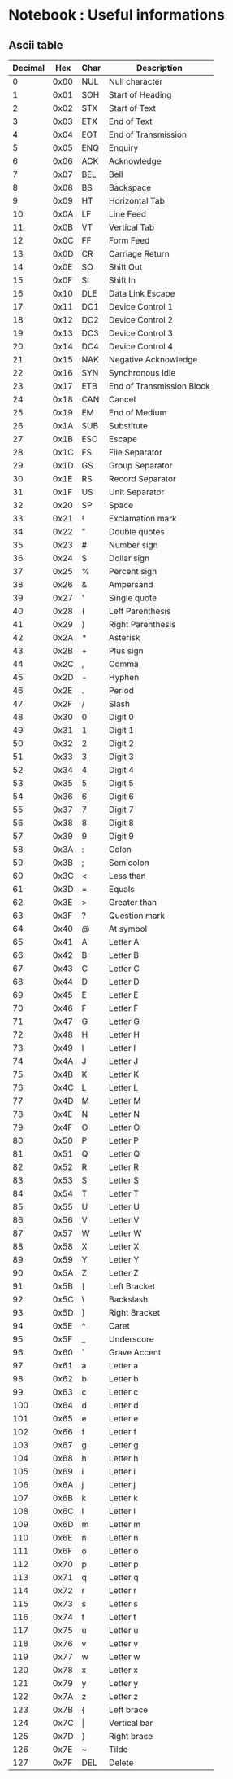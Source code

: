 # Notebook : Useful informations

## Ascii table

Decimal | Hex | Char | Description |
 |--------|-------------|-----------|-------------|
 | 0 | 0x00 | NUL | Null character |
 | 1 | 0x01 | SOH | Start of Heading |
 | 2 | 0x02 | STX | Start of Text |
 | 3 | 0x03 | ETX | End of Text |
 | 4 | 0x04 | EOT | End of Transmission |
 | 5 | 0x05 | ENQ | Enquiry |
 | 6 | 0x06 | ACK | Acknowledge |
 | 7 | 0x07 | BEL | Bell |
 | 8 | 0x08 | BS | Backspace |
 | 9 | 0x09 | HT | Horizontal Tab |
 | 10 | 0x0A | LF | Line Feed |
 | 11 | 0x0B | VT | Vertical Tab |
 | 12 | 0x0C | FF | Form Feed |
 | 13 | 0x0D | CR | Carriage Return |
 | 14 | 0x0E | SO | Shift Out |
 | 15 | 0x0F | SI | Shift In |
 | 16 | 0x10 | DLE | Data Link Escape |
 | 17 | 0x11 | DC1 | Device Control 1 |
 | 18 | 0x12 | DC2 | Device Control 2 |
 | 19 | 0x13 | DC3 | Device Control 3 |
 | 20 | 0x14 | DC4 | Device Control 4 |
 | 21 | 0x15 | NAK | Negative Acknowledge |
 | 22 | 0x16 | SYN | Synchronous Idle |
 | 23 | 0x17 | ETB | End of Transmission Block |
 | 24 | 0x18 | CAN | Cancel |
 | 25 | 0x19 | EM | End of Medium |
 | 26 | 0x1A | SUB | Substitute |
 | 27 | 0x1B | ESC | Escape |
 | 28 | 0x1C | FS | File Separator |
 | 29 | 0x1D | GS | Group Separator |
 | 30 | 0x1E | RS | Record Separator |
 | 31 | 0x1F | US | Unit Separator |
 | 32 | 0x20 | SP | Space |
 | 33 | 0x21 | ! | Exclamation mark |
 | 34 | 0x22 | " | Double quotes |
 | 35 | 0x23 | # | Number sign |
 | 36 | 0x24 | $ | Dollar sign |
 | 37 | 0x25 | % | Percent sign |
 | 38 | 0x26 | & | Ampersand |
 | 39 | 0x27 | ' | Single quote |
 | 40 | 0x28 | ( | Left Parenthesis |
 | 41 | 0x29 | ) | Right Parenthesis |
 | 42 | 0x2A | * | Asterisk |
 | 43 | 0x2B | + | Plus sign |
 | 44 | 0x2C | , | Comma |
 | 45 | 0x2D | - | Hyphen |
 | 46 | 0x2E | . | Period |
 | 47 | 0x2F | / | Slash |
 | 48 | 0x30 | 0 | Digit 0 |
 | 49 | 0x31 | 1 | Digit 1 |
 | 50 | 0x32 | 2 | Digit 2 |
 | 51 | 0x33 | 3 | Digit 3 |
 | 52 | 0x34 | 4 | Digit 4 |
 | 53 | 0x35 | 5 | Digit 5 |
 | 54 | 0x36 | 6 | Digit 6 |
 | 55 | 0x37 | 7 | Digit 7 |
 | 56 | 0x38 | 8 | Digit 8 |
 | 57 | 0x39 | 9 | Digit 9 |
 | 58 | 0x3A | : | Colon |
 | 59 | 0x3B | ; | Semicolon |
 | 60 | 0x3C | < | Less than |
 | 61 | 0x3D | = | Equals |
 | 62 | 0x3E | > | Greater than |
 | 63 | 0x3F | ? | Question mark |
 | 64 | 0x40 | @ | At symbol |
 | 65 | 0x41 | A | Letter A |
 | 66 | 0x42 | B | Letter B |
 | 67 | 0x43 | C | Letter C |
 | 68 | 0x44 | D | Letter D |
 | 69 | 0x45 | E | Letter E |
 | 70 | 0x46 | F | Letter F |
 | 71 | 0x47 | G | Letter G |
 | 72 | 0x48 | H | Letter H |
 | 73 | 0x49 | I | Letter I |
 | 74 | 0x4A | J | Letter J |
 | 75 | 0x4B | K | Letter K |
 | 76 | 0x4C | L | Letter L |
 | 77 | 0x4D | M | Letter M |
 | 78 | 0x4E | N | Letter N |
 | 79 | 0x4F | O | Letter O |
 | 80 | 0x50 | P | Letter P |
 | 81 | 0x51 | Q | Letter Q |
 | 82 | 0x52 | R | Letter R |
 | 83 | 0x53 | S | Letter S |
 | 84 | 0x54 | T | Letter T |
 | 85 | 0x55 | U | Letter U |
 | 86 | 0x56 | V | Letter V |
 | 87 | 0x57 | W | Letter W |
 | 88 | 0x58 | X | Letter X |
 | 89 | 0x59 | Y | Letter Y |
 | 90 | 0x5A | Z | Letter Z |
 | 91 | 0x5B | [ | Left Bracket |
 | 92 | 0x5C | \ | Backslash |
 | 93 | 0x5D | ] | Right Bracket |
 | 94 | 0x5E | ^ | Caret |
 | 95 | 0x5F | _ | Underscore |
 | 96 | 0x60 | ` | Grave Accent |
 | 97 | 0x61 | a | Letter a |
 | 98 | 0x62 | b | Letter b |
 | 99 | 0x63 | c | Letter c |
 | 100 | 0x64 | d | Letter d |
 | 101 | 0x65 | e | Letter e |
 | 102 | 0x66 | f | Letter f |
 | 103 | 0x67 | g | Letter g |
 | 104 | 0x68 | h | Letter h |
 | 105 | 0x69 | i | Letter i |
 | 106 | 0x6A | j | Letter j |
 | 107 | 0x6B | k | Letter k |
 | 108 | 0x6C | l | Letter l |
 | 109 | 0x6D | m | Letter m |
 | 110 | 0x6E | n | Letter n |
 | 111 | 0x6F | o | Letter o |
 | 112 | 0x70 | p | Letter p |
 | 113 | 0x71 | q | Letter q |
 | 114 | 0x72 | r | Letter r |
 | 115 | 0x73 | s | Letter s |
 | 116 | 0x74 | t | Letter t |
 | 117 | 0x75 | u | Letter u |
 | 118 | 0x76 | v | Letter v |
 | 119 | 0x77 | w | Letter w |
 | 120 | 0x78 | x | Letter x |
 | 121 | 0x79 | y | Letter y |
 | 122 | 0x7A | z | Letter z |
 | 123 | 0x7B | { | Left brace |
 | 124 | 0x7C | \| | Vertical bar |
 | 125 | 0x7D | } | Right brace |
 | 126 | 0x7E | ~ | Tilde |
 | 127 | 0x7F | DEL | Delete |